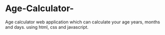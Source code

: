 # Age-Calculator-
Age calculator web application which can calculate your age years, months and days. using html, css and javascript.
